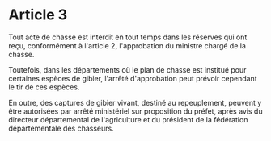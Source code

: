 # Article 3

Tout acte de chasse est interdit en tout temps dans les réserves qui ont reçu, conformément à l'article 2, l'approbation du ministre chargé de la chasse.

Toutefois, dans les départements où le plan de chasse est institué pour certaines espèces de gibier, l'arrêté d'approbation peut prévoir cependant le tir de ces espèces.

En outre, des captures de gibier vivant, destiné au repeuplement, peuvent y être autorisées par arrêté ministériel sur proposition du préfet, après avis du directeur départemental de l'agriculture et du président de la fédération départementale des chasseurs.
